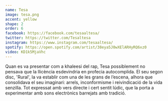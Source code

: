 ```yaml
---
name: Tesa
image: tesa.png
accent: yellow
shape: 2
order: 6
facebook: https://facebook.com/tesaaltesa/
twitter: https://twitter.com/Tesaltesa
instagram: https://www.instagram.com/tesaaltesa/
spotify: https://open.spotify.com/artist/38eya5J0wXElARHyRQ6xz0
video: KD1k5MjaVhc
---
```


Quan es va presentar com a khaleesi del rap, Tesa possiblement no pensava que la llicència esdevindria en profecia autocomplida. El seu segon disc, 'Rural', la va establir com una de les grans de l’escena, alhora que consolidava el seu imaginari: arrels, inconformisme i reivindicació de la vida senzilla. Tot expressat amb vers directe i cert sentit lúdic, que la porta a experimentar amb sons electrònics barrejats amb tradició.
